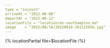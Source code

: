 ```yaml
---
type = "sojourn"
arriveAt = "2022-08-08"
departAt = "2022-08-12"
locationFile = "location/en-southampton.md"
image    = "2022/08/10/20220810-161122856.jpg"
---
```


{% locationPartial file=$locationFile /%} 

